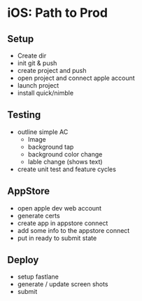 # iOS: Path to Prod

## Setup
- Create dir
- init git & push
- create project and push
- open project and connect apple account
- launch project
- install quick/nimble

## Testing
- outline simple AC
  - Image
  - background tap
  - background color change
  - lable change (shows text)
- create unit test and feature cycles

## AppStore
- open apple dev web account
- generate certs
- create app in appstore connect
- add some info to the appstore connect
- put in ready to submit state


## Deploy
- setup fastlane
- generate / update screen shots
- submit
